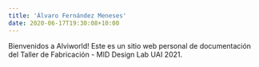 ```yaml
---
title: 'Álvaro Fernández Meneses'
date: 2020-06-17T19:30:08+10:00
---
```


<!-- Descripción inicial -->
Bienvenidos a Alviworld! Este es un sitio web personal de documentación del Taller de Fabricación - MID Design Lab UAI 2021. 
